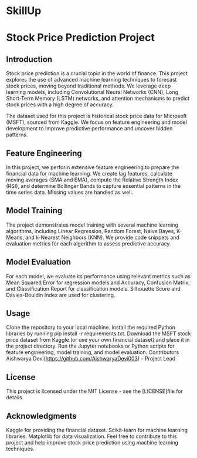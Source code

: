 # SkillUp

# Stock Price Prediction Project

## Introduction
Stock price prediction is a crucial topic in the world of finance. This project explores the use of advanced machine learning techniques to forecast stock prices, moving beyond traditional methods. We leverage deep learning models, including Convolutional Neural Networks (CNN), Long Short-Term Memory (LSTM) networks, and attention mechanisms to predict stock prices with a high degree of accuracy.

The dataset used for this project is historical stock price data for Microsoft (MSFT), sourced from Kaggle. We focus on feature engineering and model development to improve predictive performance and uncover hidden patterns.

## Feature Engineering
In this project, we perform extensive feature engineering to prepare the financial data for machine learning. We create lag features, calculate moving averages (SMA and EMA), compute the Relative Strength Index (RSI), and determine Bollinger Bands to capture essential patterns in the time series data. Missing values are handled as well.

## Model Training
The project demonstrates model training with several machine learning algorithms, including Linear Regression, Random Forest, Naive Bayes, K-Means, and k-Nearest Neighbors (KNN). We provide code snippets and evaluation metrics for each algorithm to assess predictive accuracy.

## Model Evaluation
For each model, we evaluate its performance using relevant metrics such as Mean Squared Error for regression models and Accuracy, Confusion Matrix, and Classification Report for classification models. Silhouette Score and Davies-Bouldin Index are used for clustering.

## Usage
Clone the repository to your local machine.
Install the required Python libraries by running pip install -r requirements.txt.
Download the MSFT stock price dataset from Kaggle (or use your own financial dataset) and place it in the project directory.
Run the Jupyter notebooks or Python scripts for feature engineering, model training, and model evaluation.
Contributors
Aishwarya Devi(https://github.com/AishwaryaDevi003) - Project Lead
## License
This project is licensed under the MIT License - see the [LICENSE]file for details.

## Acknowledgments
Kaggle for providing the financial dataset.
Scikit-learn for machine learning libraries.
Matplotlib for data visualization.
Feel free to contribute to this project and help improve stock price prediction using machine learning techniques.
